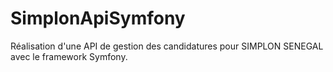# SimplonApiSymfony
Réalisation d'une API de gestion des candidatures pour SIMPLON SENEGAL avec le framework Symfony.
